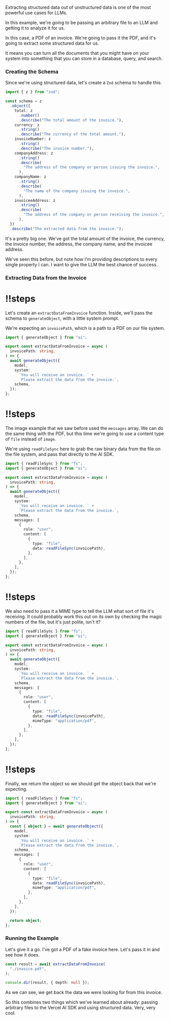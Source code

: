 Extracting structured data out of unstructured data is one of the most powerful use cases for LLMs.

In this example, we're going to be passing an arbitrary file to an LLM and getting it to analyze it for us.

In this case, a PDF of an invoice. We're going to pass it the PDF, and it's going to extract some structured data for us.

It means you can turn all the documents that you might have on your system into something that you can store in a database, query, and search.

### Creating the Schema

Since we're using structured data, let's create a `Zod` schema to handle this.

```ts
import { z } from "zod";

const schema = z
  .object({
    total: z
      .number()
      .describe("The total amount of the invoice."),
    currency: z
      .string()
      .describe("The currency of the total amount."),
    invoiceNumber: z
      .string()
      .describe("The invoice number."),
    companyAddress: z
      .string()
      .describe(
        "The address of the company or person issuing the invoice.",
      ),
    companyName: z
      .string()
      .describe(
        "The name of the company issuing the invoice.",
      ),
    invoiceeAddress: z
      .string()
      .describe(
        "The address of the company or person receiving the invoice.",
      ),
  })
  .describe("The extracted data from the invoice.");
```

It's a pretty big one. We've got the total amount of the invoice, the currency, the invoice number, the address, the company name, and the invoicee address.

We've seen this before, but note how I'm providing descriptions to every single property I can. I want to give the LLM the best chance of success.

### Extracting Data from the Invoice

<Scrollycoding>

# !!steps

Let's create an `extractDataFromInvoice` function. Inside, we'll pass the schema to `generateObject`, with a little system prompt.

We're expecting an `invoicePath`, which is a path to a PDF on our file system.

```ts ! example.ts
import { generateObject } from "ai";

export const extractDataFromInvoice = async (
  invoicePath: string,
) => {
  await generateObject({
    model,
    system:
      `You will receive an invoice. ` +
      `Please extract the data from the invoice.`,
    schema,
  });
};
```

# !!steps

The image example that we saw before used the `messages` array. We can do the same thing with the PDF, but this time we're going to use a content type of `file` instead of `image`.

We're using `readFileSync` here to grab the raw binary data from the file on the file system, and pass that directly to the AI SDK.

```ts ! example.ts
import { readFileSync } from "fs";
import { generateObject } from "ai";

export const extractDataFromInvoice = async (
  invoicePath: string,
) => {
  await generateObject({
    model,
    system:
      `You will receive an invoice. ` +
      `Please extract the data from the invoice.`,
    schema,
    messages: [
      {
        role: "user",
        content: [
          {
            type: "file",
            data: readFileSync(invoicePath),
          },
        ],
      },
    ],
  });
};
```

# !!steps

We also need to pass it a MIME type to tell the LLM what sort of file it's receiving. It could probably work this out on its own by checking the magic numbers of the file, but it's just polite, isn't it?

```ts ! example.ts
import { readFileSync } from "fs";
import { generateObject } from "ai";

export const extractDataFromInvoice = async (
  invoicePath: string,
) => {
  await generateObject({
    model,
    system:
      `You will receive an invoice. ` +
      `Please extract the data from the invoice.`,
    schema,
    messages: [
      {
        role: "user",
        content: [
          {
            type: "file",
            data: readFileSync(invoicePath),
            mimeType: "application/pdf",
          },
        ],
      },
    ],
  });
};
```

# !!steps

Finally, we return the object so we should get the object back that we're expecting.

```ts ! example.ts
import { readFileSync } from "fs";
import { generateObject } from "ai";

export const extractDataFromInvoice = async (
  invoicePath: string,
) => {
  const { object } = await generateObject({
    model,
    system:
      `You will receive an invoice. ` +
      `Please extract the data from the invoice.`,
    schema,
    messages: [
      {
        role: "user",
        content: [
          {
            type: "file",
            data: readFileSync(invoicePath),
            mimeType: "application/pdf",
          },
        ],
      },
    ],
  });

  return object;
};
```

</Scrollycoding>

### Running the Example

Let's give it a go. I've got a PDF of a fake invoice here. Let's pass it in and see how it does.

```ts
const result = await extractDataFromInvoice(
  "./invoice.pdf",
);

console.dir(result, { depth: null });
```

As we can see, we get back the data we were looking for from this invoice.

So this combines two things which we've learned about already: passing arbitrary files to the Vercel AI SDK and using structured data. Very, very cool.
